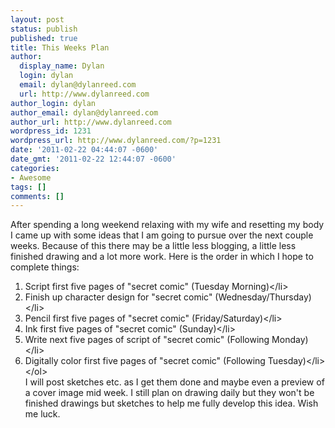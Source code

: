 ```yaml
---
layout: post
status: publish
published: true
title: This Weeks Plan
author:
  display_name: Dylan
  login: dylan
  email: dylan@dylanreed.com
  url: http://www.dylanreed.com
author_login: dylan
author_email: dylan@dylanreed.com
author_url: http://www.dylanreed.com
wordpress_id: 1231
wordpress_url: http://www.dylanreed.com/?p=1231
date: '2011-02-22 04:44:07 -0600'
date_gmt: '2011-02-22 12:44:07 -0600'
categories:
- Awesome
tags: []
comments: []
---
```

<p>After spending a long weekend relaxing with my wife and resetting my body I came up with some ideas that I am going to pursue over the next couple weeks. Because of this there may be a little less blogging, a little less finished drawing and a lot more work. Here is the order in which I hope to complete things:</p>
<ol>
<li>Script first five pages of "secret comic" (Tuesday Morning)<&#47;li>
<li>Finish up character design for "secret comic" (Wednesday&#47;Thursday)<&#47;li>
<li>Pencil first five pages of "secret comic" (Friday&#47;Saturday)<&#47;li>
<li>Ink first five pages of "secret comic" (Sunday)<&#47;li>
<li>Write next five pages of script of "secret comic" (Following Monday)<&#47;li>
<li>Digitally color first five pages of "secret comic" (Following Tuesday)<&#47;li><br />
<&#47;ol><br />
I will post sketches etc. as I get them done and maybe even a preview of a cover image mid week. I still plan on drawing daily but they won't be finished drawings but sketches to help me fully develop this idea. Wish me luck.</p>
